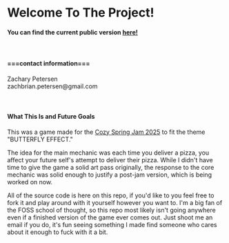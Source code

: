 <h1>Welcome To The Project!</h1>
<h4>You can find the current public version <a href='https://zacharyisnthere.itch.io/youre-a-butterfly-and-you-deliver-pizzas'>here!</a></h4>
</br>

<h4>===contact information===</h4>
Zachary Petersen</br>
zachbrian.petersen@gmail.com
</br></br></br>

<h4>What This Is and Future Goals</h4>
<p>This was a game made for the <a href='https://itch.io/jam/cozy-spring-jam-2025'>Cozy Spring Jam 2025</a> to fit the theme "BUTTERFLY EFFECT."</p>
<p>The idea for the main mechanic was each time you deliver a pizza, you affect your future self's attempt to deliver their pizza. While I didn't have time to give the game a solid art pass originally, the response to the core mechanic was solid enough to justify a post-jam version, which is being worked on now.</p>
<p>All of the source code is here on this repo, if you'd like to you feel free to fork it and play around with it yourself however you want to. I'm a big fan of the FOSS school of thought, so this repo most likely isn't going anywhere even if a finished version of the game ever comes out. Just shoot me an email if you do, it's fun seeing something I made find someone who cares about it enough to fuck with it a bit.</p>
